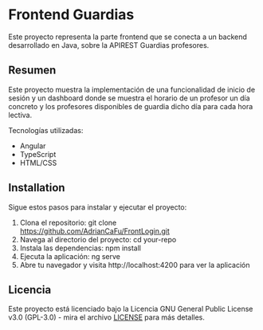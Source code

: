 # Frontend Guardias

Este proyecto representa la parte frontend que se conecta a un backend desarrollado en Java, sobre la APIREST Guardias profesores.

## Resumen

Este proyecto muestra la implementación de una funcionalidad de inicio de sesión y un dashboard donde se muestra el horario de un profesor un día concreto
y los profesores disponibles de guardia dicho día para cada hora lectiva.

Tecnologías utilizadas:
  - Angular
  - TypeScript
  - HTML/CSS

## Installation

Sigue estos pasos para instalar y ejecutar el proyecto:

1. Clona el repositorio: git clone https://github.com/AdrianCaFu/FrontLogin.git
2. Navega al directorio del proyecto: cd your-repo
3. Instala las dependencias: npm install
4. Ejecuta la aplicación: ng serve
5. Abre tu navegador y visita http://localhost:4200 para ver la aplicación

## Licencia

Este proyecto está licenciado bajo la Licencia GNU General Public License v3.0 (GPL-3.0) - mira el archivo [LICENSE](./LICENSE) para más detalles.
